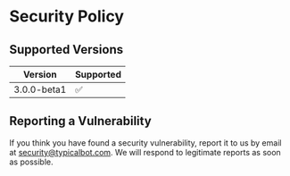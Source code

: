 # Security Policy

## Supported Versions

| Version     | Supported          |
| ----------- | ------------------ |
| 3.0.0-beta1 | :white_check_mark: |

## Reporting a Vulnerability

If you think you have found a security vulnerability, report it to us by email at security@typicalbot.com. We will respond to legitimate reports as soon as possible.
